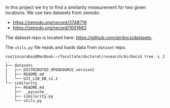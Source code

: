 <!-- SIMILARITY MEASUREMENT -->

In this project we try to find a similarity measurement for two given locations.
We use two datasets from zenodo:
* https://zenodo.org/record/3748719
* https://zenodo.org/record/1001662

The dataset repo is located here: https://github.com/airdocs/datasets.

The `utils.py` file reads and loads data from `dataset` repo.

    costincarabas@MacBook:~/facultate/doctorat/research/AirDocs$ tree -L 2
    ..
    ├── datasets
    │   ├── DISTRIBUTED_OPENSOURCE_version2
    │   ├── README.md
    │   └── UJI_LIB_DB_v2.2
    └── similarity
        ├── README.md
        ├── __pycache__
        ├── similarity.py
        └── utils.py
